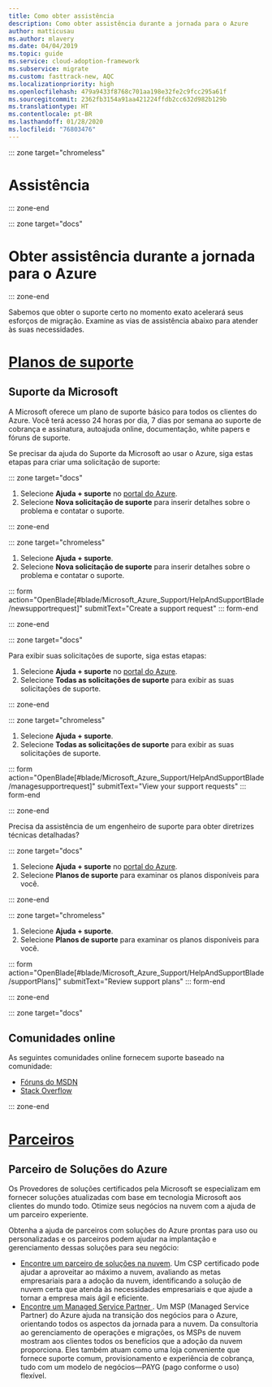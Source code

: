 ```yaml
---
title: Como obter assistência
description: Como obter assistência durante a jornada para o Azure
author: matticusau
ms.author: mlavery
ms.date: 04/04/2019
ms.topic: guide
ms.service: cloud-adoption-framework
ms.subservice: migrate
ms.custom: fasttrack-new, AQC
ms.localizationpriority: high
ms.openlocfilehash: 479a9433f8768c701aa198e32fe2c9fcc295a61f
ms.sourcegitcommit: 2362fb3154a91aa421224ffdb2cc632d982b129b
ms.translationtype: HT
ms.contentlocale: pt-BR
ms.lasthandoff: 01/28/2020
ms.locfileid: "76803476"
---
```

::: zone target="chromeless"

# <a name="assistance"></a>Assistência

::: zone-end

::: zone target="docs"

# <a name="obtain-assistance-during-your-journey-to-azure"></a>Obter assistência durante a jornada para o Azure

::: zone-end

Sabemos que obter o suporte certo no momento exato acelerará seus esforços de migração. Examine as vias de assistência abaixo para atender às suas necessidades.

# <a name="support-planstabsupportplans"></a>[Planos de suporte](#tab/SupportPlans)

## <a name="microsoft-support"></a>Suporte da Microsoft

A Microsoft oferece um plano de suporte básico para todos os clientes do Azure. Você terá acesso 24 horas por dia, 7 dias por semana ao suporte de cobrança e assinatura, autoajuda online, documentação, white papers e fóruns de suporte.

Se precisar da ajuda do Suporte da Microsoft ao usar o Azure, siga estas etapas para criar uma solicitação de suporte:

::: zone target="docs"

1. Selecione **Ajuda + suporte** no [portal do Azure](https://portal.azure.com).
1. Selecione **Nova solicitação de suporte** para inserir detalhes sobre o problema e contatar o suporte.

::: zone-end

::: zone target="chromeless"

1. Selecione **Ajuda + suporte**.
1. Selecione **Nova solicitação de suporte** para inserir detalhes sobre o problema e contatar o suporte.

::: form action="OpenBlade[#blade/Microsoft_Azure_Support/HelpAndSupportBlade/newsupportrequest]" submitText="Create a support request" ::: form-end

::: zone-end

::: zone target="docs"

Para exibir suas solicitações de suporte, siga estas etapas:

1. Selecione **Ajuda + suporte** no [portal do Azure](https://portal.azure.com).
1. Selecione **Todas as solicitações de suporte** para exibir as suas solicitações de suporte.

::: zone-end

::: zone target="chromeless"

1. Selecione **Ajuda + suporte**.
1. Selecione **Todas as solicitações de suporte** para exibir as suas solicitações de suporte.

::: form action="OpenBlade[#blade/Microsoft_Azure_Support/HelpAndSupportBlade/managesupportrequest]" submitText="View your support requests" ::: form-end

::: zone-end

Precisa da assistência de um engenheiro de suporte para obter diretrizes técnicas detalhadas?

::: zone target="docs"

1. Selecione **Ajuda + suporte** no [portal do Azure](https://portal.azure.com).
1. Selecione **Planos de suporte** para examinar os planos disponíveis para você.

::: zone-end

::: zone target="chromeless"

1. Selecione **Ajuda + suporte**.
1. Selecione **Planos de suporte** para examinar os planos disponíveis para você.

::: form action="OpenBlade[#blade/Microsoft_Azure_Support/HelpAndSupportBlade/supportPlans]" submitText="Review support plans" ::: form-end

::: zone-end

::: zone target="docs"

## <a name="online-communities"></a>Comunidades online

As seguintes comunidades online fornecem suporte baseado na comunidade:

- [Fóruns do MSDN](https://social.msdn.microsoft.com/Forums/home?forum=windowsazureplatform%2Cazuremarketplace%2Cwindowsazureplatformctp)
- [Stack Overflow](https://stackoverflow.com/questions/tagged/azure)

::: zone-end

# <a name="partnerstabpartners"></a>[Parceiros](#tab/Partners)

## <a name="azure-solutions-partner"></a>Parceiro de Soluções do Azure

Os Provedores de soluções certificados pela Microsoft se especializam em fornecer soluções atualizadas com base em tecnologia Microsoft aos clientes do mundo todo. Otimize seus negócios na nuvem com a ajuda de um parceiro experiente.

Obtenha a ajuda de parceiros com soluções do Azure prontas para uso ou personalizadas e os parceiros podem ajudar na implantação e gerenciamento dessas soluções para seu negócio:

- [Encontre um parceiro de soluções na nuvem](https://www.microsoft.com/solution-providers/home). Um CSP certificado pode ajudar a aproveitar ao máximo a nuvem, avaliando as metas empresariais para a adoção da nuvem, identificando a solução de nuvem certa que atenda às necessidades empresariais e que ajude a tornar a empresa mais ágil e eficiente.
- [Encontre um Managed Service Partner ](https://www.microsoft.com/solution-providers/search?cacheId=16a3b49b-fef2-449d-bdf0-628008114cca). Um MSP (Managed Service Partner) do Azure ajuda na transição dos negócios para o Azure, orientando todos os aspectos da jornada para a nuvem. Da consultoria ao gerenciamento de operações e migrações, os MSPs de nuvem mostram aos clientes todos os benefícios que a adoção da nuvem proporciona. Eles também atuam como uma loja conveniente que fornece suporte comum, provisionamento e experiência de cobrança, tudo com um modelo de negócios&mdash;PAYG (pago conforme o uso) flexível.
